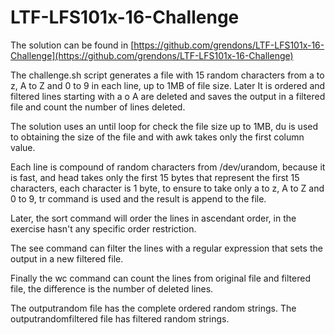 # LTF-LFS101x-16-Challenge
The solution can be found in [https://github.com/grendons/LTF-LFS101x-16-Challenge](https://github.com/grendons/LTF-LFS101x-16-Challenge)

The challenge.sh script generates a file with 15 random characters from a to z, A to Z and 0 to 9 in each line, up to 1MB of file size. Later It is ordered and filtered lines starting with a o A are deleted and saves the output in a filtered file and count the number of lines deleted.

The solution uses an until loop for check the file size up to 1MB, du is used to obtaining the size of the file and with awk takes only the first column value.

Each line is compound of random characters from /dev/urandom, because it is fast, and head takes only the first 15 bytes that represent the first 15 characters, each character is 1 byte, to ensure to take only a to z, A to Z and 0 to 9, tr command is used and the result is append to the file.

Later, the sort command will order the lines in ascendant order, in the exercise hasn't any specific order restriction.

The see command can filter the lines with a regular expression that sets the output in a new filtered file.

Finally the wc command can count the lines from original file and filtered file, the difference is the number of deleted lines.

The outputrandom file has the complete ordered random strings.
The outputrandomfiltered file has filtered random strings.
